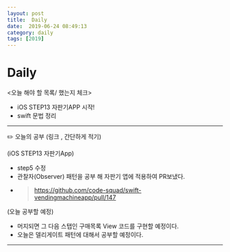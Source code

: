```yaml
---
layout: post
title:  Daily
date:  2019-06-24 08:49:13
category: daily
tags: [2019]
---
```


# Daily

<오늘 해야 할 목록/ 했는지 체크>

- iOS STEP13 자판기APP 시작!
- swift 문법 정리

------

✏️ 오늘의 공부 (링크 , 간단하게 적기)

(iOS STEP13 자판기App)

- step5 수정
- 관찰자(Observer) 패턴을 공부 해 자판기 앱에 적용하여 PR보냈다.
- > https://github.com/code-squad/swift-vendingmachineapp/pull/147

(오늘 공부할 예정)
* 머지되면 그 다음 스탭인 구매목록 View 코드를 구현할 예정이다.
* 오늘은 델리게이트 패턴에 대해서 공부할 예정이다.

------
